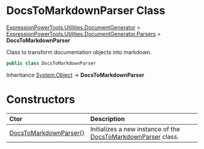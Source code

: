 ﻿# DocsToMarkdownParser Class

[ExpressionPowerTools.Utilities.DocumentGenerator](ExpressionPowerTools.Utilities.DocumentGenerator.a.md) > [ExpressionPowerTools.Utilities.DocumentGenerator.Parsers](ExpressionPowerTools.Utilities.DocumentGenerator.Parsers.n.md) > **DocsToMarkdownParser**

Class to transform documentation objects into markdown.

```csharp
public class DocsToMarkdownParser
```

Inheritance [System.Object](https://docs.microsoft.com/dotnet/api/system.object) → **DocsToMarkdownParser**

# Constructors

| Ctor | Description |
| :-- | :-- |
| [DocsToMarkdownParser()](ExpressionPowerTools.Utilities.DocumentGenerator.Parsers.DocsToMarkdownParser.ctor.md#ctor-0) | Initializes a new instance of the  [DocsToMarkdownParser](ExpressionPowerTools.Utilities.DocumentGenerator.Parsers.DocsToMarkdownParser.cs.md)  class. |
